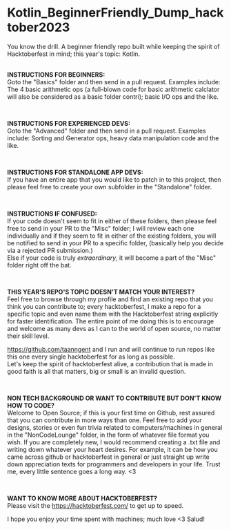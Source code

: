 # Kotlin_BeginnerFriendly_Dump_hacktober2023   
You know the drill. A beginner friendly repo built while keeping the spirit of Hacktoberfest in mind; this year's topic: Kotlin.
<br><br>

**INSTRUCTIONS FOR BEGINNERS:**  <br>
Goto the "Basics" folder and then send in a pull request. 
Examples include: The 4 basic arithmetic ops (a full-blown code for basic arithmetic calclator will also be considered as a basic folder contri); basic I/O ops and the like.

<br>

**INSTRUCTIONS FOR EXPERIENCED DEVS:**   <br>
Goto the "Advanced" folder and then send in a pull request.
Examples include: Sorting and Generator ops, heavy data manipulation code and the like.

<br>

**INSTRUCTIONS FOR STANDALONE APP DEVS:** <br>
If you have an entire app that you would like to patch in to this project, then please feel free to create your own subfolder in the "Standalone" folder.

<br>

**INSTRUCTIONS IF CONFUSED:** <br>
If your code doesn't seem to fit in either of these folders, then please feel free to send in your PR to the "Misc" folder; I will review each one individually and if they seem to fit in either of the existing folders, you will be notified to send in your PR to a specific folder, (basically help you decide via a rejected PR submission.)<br>
Else if your code is truly _extraordinary_, it will become a part of the "Misc" folder right off the bat.


<br>

**THIS YEAR'S REPO'S TOPIC DOESN'T MATCH YOUR INTEREST?** <br>
Feel free to browse through my profile and find an existing repo that you think you can contribute to; every hacktoberfest, I make a repo for a specific topic and even name them with the Hacktoberfest string explicitly for faster identification. The entire point of me doing this is to encourage and welcome as many devs as I can to the world of open source, no matter their skill level.  

https://github.com/taanngent and I run and will continue to run repos like this one every single hacktoberfest for as long as possible. \
Let's keep the spirit of hacktoberfest alive, a contribution that is made in good faith is all that matters, big or small is an invalid question.

<br>

**NON TECH BACKGROUND OR WANT TO CONTRIBUTE BUT DON'T KNOW HOW TO CODE?** <br>
Welcome to Open Source; if this is your first time on Github, rest assured that you can contribute in more ways than one. Feel free to add your designs, stories or even fun trivia related to computers/machines in general in the "NonCodeLounge" folder, in the form of whatever file format you wish. If you are completely new, I would recommend creating a .txt file and writing down whatever your heart desires. For example, it can be how you came across github or hacktoberfest in general or just straight up write down appreciation texts for programmers and developers in your life. Trust me, every little sentence goes a long way. <3

<br>

**WANT TO KNOW MORE ABOUT HACKTOBERFEST?** <br>
Please visit the https://hacktoberfest.com/ to get up to speed.


I hope you enjoy your time spent with machines; much love <3
Salud!
